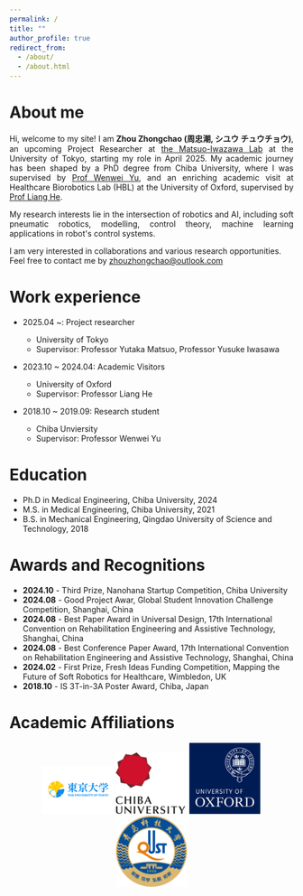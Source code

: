 ```yaml
---
permalink: /
title: ""
author_profile: true
redirect_from: 
  - /about/
  - /about.html
---
```


About me
======
<div style="text-align: justify;">
Hi, welcome to my site! I am <strong>Zhou Zhongchao (周忠潮, シユウ チュウチョウ)</strong>, an upcoming Project Researcher at <a href="https://weblab.t.u-tokyo.ac.jp/">the Matsuo-Iwazawa Lab</a> at the University of Tokyo, starting my role in April 2025. My academic journey has been shaped by a PhD degree from Chiba University, where I was supervised by <a href="https://www.tms.chiba-u.jp/~yu/member_prof.html">Prof Wenwei Yu</a>, and an enriching academic visit at Healthcare Biorobotics Lab (HBL) at the University of Oxford, supervised by <a href="https://eng.ox.ac.uk/people/liang-he/">Prof Liang He</a>. 
  
My research interests lie in the intersection of robotics and AI, including soft pneumatic robotics, modelling, control theory, machine learning applications in robot's control systems.
</div>


I am very interested in collaborations and various research opportunities. Feel free to contact me by zhouzhongchao@outlook.com

Work experience
======
* 2025.04 ~: Project researcher
  * University of Tokyo
  * Supervisor: Professor Yutaka Matsuo, Professor Yusuke Iwasawa

* 2023.10 ~ 2024.04: Academic Visitors
  * University of Oxford
  * Supervisor: Professor Liang He

* 2018.10 ~ 2019.09: Research student
  * Chiba Unviersity
  * Supervisor: Professor Wenwei Yu

Education
======
* Ph.D in Medical Engineering, Chiba University, 2024
* M.S. in Medical Engineering, Chiba University, 2021
* B.S. in Mechanical Engineering, Qingdao University of Science and Technology, 2018

Awards and Recognitions
======

- **2024.10** - Third Prize, Nanohana Startup Competition, Chiba University
- **2024.08** - Good Project Awar, Global Student Innovation Challenge Competition, Shanghai, China
- **2024.08** - Best Paper Award in Universal Design, 17th International Convention on Rehabilitation Engineering and Assistive Technology, Shanghai, China
- **2024.08** - Best Conference Paper Award, 17th International Convention on Rehabilitation Engineering and Assistive Technology, Shanghai, China
- **2024.02** - First Prize, Fresh Ideas Funding Competition, Mapping the Future of Soft Robotics for Healthcare, Wimbledon, UK
- **2018.10** - IS 3T-in-3A Poster Award, Chiba, Japan

Academic Affiliations
======
<p align="center">
  <img src="/images/utoyo.png" alt="Utokyo" width="25%"/>
  <img src="/images/logo.png" alt="Chiba" width="25%"/>
  <img src="/images/oxford.png" alt="Uoxford" width="25%"/>
  <img src="/images/qust.png" alt="Uoxford" width="25%"/>
</p>
